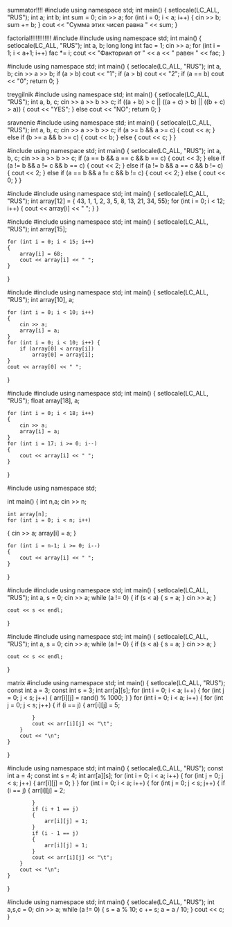 summator!!!!
#include <iostream>
using namespace std;
int main()
{
    setlocale(LC_ALL, "RUS");
    int a;
    int b;
    int sum = 0;
    cin >> a;
    for (int i = 0; i < a; i++)
    {
        cin >> b;
        sum += b;
    }
    cout << "Сумма этих чисел равна " << sum;
}


factorial!!!!!!!!!!!!
#include <iostream>
#include <cmath>
using namespace std;
int main()
{
    setlocale(LC_ALL, "RUS");
    int a, b;
    long long int fac = 1;
    cin >> a;
    for (int i = 1; i < a+1; i++)
        fac *= i;
        cout << "Факториал от " << a << " равен " << fac;
}







#include <iostream>
using namespace std;
int main()
{
    setlocale(LC_ALL, "RUS");
    int a, b;
    cin >> a >> b;
    if (a > b) 
        cout << "1";
    if (a > b)
        cout << "2";
    if (a == b)
        cout << "0";
    return 0;
}


treygilnik
#include <iostream>
using namespace std;
int main()
{
    setlocale(LC_ALL, "RUS");
    int a, b, c;
    cin >> a >> b >> c;
    if ((a + b) > c || ((a + c) > b) || ((b + c) > a))
    {
        cout << "YES";
    }
    else
        cout << "NO";
    return 0;
}

sravnenie
#include <iostream>
using namespace std;
int main()
{
    setlocale(LC_ALL, "RUS");
    int a, b, c;
    cin >> a >> b >> c;
    if (a >= b && a >= c)
    {
        cout << a;
    }
    else if (b >= a && b >= c)
    {
        cout << b;
    }
    else
    {
        cout << c;
    }
}



#include <iostream>
using namespace std;
int main()
{
    setlocale(LC_ALL, "RUS");
    int a, b, c;
    cin >> a >> b >> c;
    if (a == b && a == c && b == c)
    {
        cout << 3;
    }
    else if (a != b && a != c && b == c)
    {
        cout << 2;
    }
    else if (a != b && a == c && b != c)
    {
        cout << 2;
    }
    else if (a == b && a != c && b != c)
    {
        cout << 2;
    }
    else {
        cout << 0;
    }
}




#include <iostream>
#include <cmath>
using namespace std;
int main() {
    setlocale(LC_ALL, "RUS");
    int array[12] = { 43, 1, 1, 2, 3, 5, 8, 13, 21, 34, 55};
    for (int i = 0; i < 12; i++) {
        cout << array[i] << " ";
    }
}




#include <iostream>
#include <cmath>
using namespace std;
int main() {
    setlocale(LC_ALL, "RUS");
    int array[15];

    for (int i = 0; i < 15; i++)
    {
        array[i] = 68;
        cout << array[i] << " ";
    }
}



#include <iostream>
#include <cmath>
using namespace std;
int main() {
    setlocale(LC_ALL, "RUS");
    int array[10], a;

    for (int i = 0; i < 10; i++)
    {
        cin >> a;
        array[i] = a;
    }
    for (int i = 0; i < 10; i++) {
        if (array[0] < array[i])
            array[0] = array[i];
    }
    cout << array[0] << " ";
}


#include <iostream>
#include <cmath>
using namespace std;
int main() {
    setlocale(LC_ALL, "RUS");
    float array[18], a;

    for (int i = 0; i < 18; i++)
    {
        cin >> a;
        array[i] = a;
    }
    for (int i = 17; i >= 0; i--)
    {
        cout << array[i] << " ";
    }
}


#include <iostream>
using namespace std;

int main()
{
    int n,a;
    cin >> n;

    int array[n];
    for (int i = 0; i < n; i++)
{
    cin >> a;
    array[i] = a;
}

    for (int i = n-1; i >= 0; i--)
    {
        cout << array[i] << " ";
    }
}

#include <iostream>
#include <cmath>
using namespace std;
int main() {
    setlocale(LC_ALL, "RUS");
    int a, s = 0;
    cin >> a;
    while (a != 0)
    {
        if (s < a)
        {
            s = a;
        }
        cin >> a;
    }
   
    cout << s << endl;
}






#include <iostream>
#include <cmath>
using namespace std;
int main() {
    setlocale(LC_ALL, "RUS");
    int a, s = 0;
    cin >> a;
    while (a != 0)
    {
        if (s < a)
        {
            s = a;
        }
        cin >> a;
    }
   
    cout << s << endl;
}









matrix
#include <iostream>
using namespace std;
int main() {
    setlocale(LC_ALL, "RUS");
    const int a = 3;
    const int s = 3;
    int arr[a][s];
    for (int i = 0; i < a; i++)
    {
        for (int j = 0; j < s; j++)
        {
            arr[i][j] = rand() % 1000;
        }
    }
    for (int i = 0; i < a; i++)
    {
        for (int j = 0; j < s; j++)
        {
            if (i == j)
            {
                arr[i][j] = 5;
              
            }
            cout << arr[i][j] << "\t";
        }
        cout << "\n";
    }
}


#include <iostream>
using namespace std;
int main() {
    setlocale(LC_ALL, "RUS");
    const int a = 4;
    const int s = 4;
    int arr[a][s];
    for (int i = 0; i < a; i++)
    {
        for (int j = 0; j < s; j++)
        {
            arr[i][j] = 0;
        }
    }
    for (int i = 0; i < a; i++)
    {
        for (int j = 0; j < s; j++)
        {
            if (i == j)
            {
                arr[i][j] = 2;
              
            }
            if (i + 1 == j)
            {
                arr[i][j] = 1;
            }
            if (i - 1 == j)
            {
                arr[i][j] = 1;
            }
            cout << arr[i][j] << "\t";
        }
        cout << "\n";
    }
}


#include <iostream>
using namespace std;
int main() {
    setlocale(LC_ALL, "RUS");
    int a,s,c = 0;
    cin >> a;
    while (a != 0)
    {
        s = a % 10;
        c += s;
        a = a / 10;
    }
    cout << c;
}






